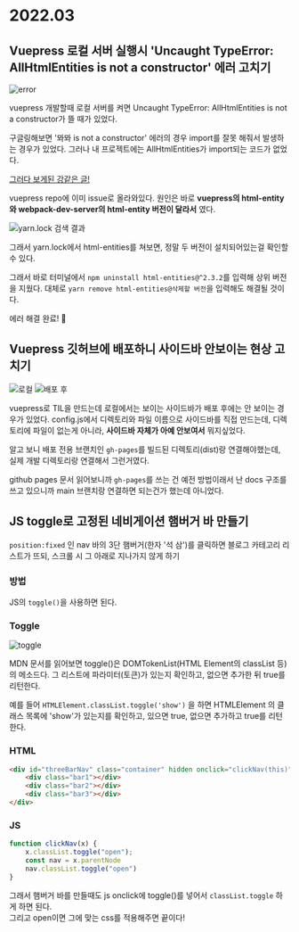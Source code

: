 # 2022.03

## Vuepress 로컬 서버 실행시 'Uncaught TypeError: AllHtmlEntities is not a constructor' 에러 고치기

![error](/images/blog/2203til/htmlerror.png)

vuepress 개발할때 로컬 서버를 켜면 Uncaught TypeError: AllHtmlEntities is not a constructor가 뜰 때가 있었다.

구글링해보면 '뫄뫄 is not a constructor' 에러의 경우 import를 잘못 해줘서 발생하는 경우가 있었다. 그러나 내 프로젝트에는 AllHtmlEntities가 import되는 코드가 없었다.  

[그러다 보게된 강같은 글!](https://github.com/vuejs/vuepress/issues/2996)

vuepress repo에 이미 issue로 올라와있다. 
원인은 바로 **vuepress의 html-entity와 webpack-dev-server의 html-entity 버전이 달라서** 였다.

![yarn.lock 검색 결과](/images/blog/2203til/searchresult.png)

그래서 yarn.lock에서 html-entities를 쳐보면, 정말 두 버전이 설치되어있는걸 확인할 수 있다.

그래서 바로 터미널에서 `npm uninstall html-entities@^2.3.2`를 입력해 상위 버전을 지웠다. 대체로 `yarn remove html-entities@삭제할 버전`을 입력해도 해결될 것이다. 

에러 해결 완료! 🎉

## Vuepress 깃허브에 배포하니 사이드바 안보이는 현상 고치기

![로컬](/images/blog/2203til/local.png)
![배포 후](/images/blog/2203til/deploy.png)

vuepress로 TIL을 만드는데 로컬에서는 보이는 사이드바가 배포 후에는 안 보이는 경우가 있었다. config.js에서 디렉토리와 파일 이름으로 사이드바를 직접 만드는데, 디렉토리에 파일이 없는게 아니라, **사이드바 자체가 아예 안보여서** 뭐지싶었다. 

알고 보니 배포 전용 브랜치인 `gh-pages`를 빌드된 디렉토리(dist)랑 연결해야했는데, 실제 개발 디렉토리랑 연결해서 그런거였다. 

github pages 문서 읽어보니까 `gh-pages`를 쓰는 건 예전 방법이래서 난 docs 구조를 쓰고 있으니까 main 브랜치랑 연결하면 되는건가 했는데 아니었다.

## JS toggle로 고정된 네비게이션 햄버거 바 만들기

`position:fixed` 인 nav 바의 3단 햄버거(한자 '석 삼')를 클릭하면 블로그 카테고리 리스트가 뜨되, 스크롤 시 그 아래로 지나가지 않게 하기

### 방법

JS의 ```toggle()```을 사용하면 된다.

### Toggle

![toggle](/images/blog/220307/toggle.png)

MDN 문서를 읽어보면 toggle()은 DOMTokenList(HTML Element의 classList 등)의 메소드다. 그 리스트에 파라미터(토큰)가 있는지 확인하고, 없으면 추가한 뒤 true를 리턴한다.

예를 들어 ```HTMLElement.classList.toggle('show')``` 을 하면 HTMLElement 의 클래스 목록에 'show'가 있는지를 확인하고, 있으면 true, 없으면 추가하고 true를 리턴한다.

### HTML

```html
<div id="threeBarNav" class="container" hidden onclick="clickNav(this)">
    <div class="bar1"></div>
    <div class="bar2"></div>
    <div class="bar3"></div>
</div>
```

### JS

```js
function clickNav(x) {
    x.classList.toggle("open");
    const nav = x.parentNode
    nav.classList.toggle("open")
}
```

그래서 햄버거 바를 만들때도 js onclick에 toggle()를 넣어서 `classList.toggle` 하게 하면 된다.  
그리고 open이면 그에 맞는 css를 적용해주면 끝이다!